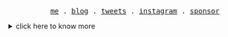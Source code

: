 <p align="center">
  <samp>
    <a href="https://jakeer.vercel.app">me</a> .
    <a href="https://jakeer.vercel.app/blog">blog</a> .    
    <a href="https://twitter.com/jakeerchilakala">tweets</a> .
    <a href="https://instagram.com/jakeerc">instagram</a> .
    <a href="https://github.com/sponsors/jakeerc">sponsor</a>
  </samp>
</p>



<details>
  <summary>
    click here to know more 
  </summary>
  <div>



## Skills

<details>
  <summary>
    Languages
  </summary>
  
  <p>   
 
  ![JavaScript](https://img.shields.io/badge/JavaScript-F7DF1E?style=for-the-badge&logo=JavaScript&logoColor=white)
  ![Node.js](https://img.shields.io/badge/Node.js-43853D?style=for-the-badge&logo=node.js&logoColor=white)
  ![TypeScript](https://img.shields.io/badge/TypeScript-007ACC?style=for-the-badge&logo=typescript&logoColor=white)
  
  ![HTML5](https://img.shields.io/badge/HTML5-E34F26?style=for-the-badge&logo=html5&logoColor=white)
  ![CSS3](https://img.shields.io/badge/CSS3-1572B6?style=for-the-badge&logo=css3&logoColor=white)
   </p>

</details>
<details>
  <summary>
    Libraris/Frameworks
  </summary>

  <p>   
    
  ![ReactJS](https://img.shields.io/badge/React-20232A?style=for-the-badge&logo=react&logoColor=61DAFB)
  ![NextJs](https://img.shields.io/badge/Next.js-000?logo=nextdotjs&logoColor=fff&style=for-the-badge)
  ![ReactNative](https://img.shields.io/badge/React_Native-20232A?style=for-the-badge&logo=react&logoColor=61DAFB)
  ![TailwindCSS](https://img.shields.io/badge/Tailwind_CSS-38B2AC?style=for-the-badge&logo=tailwind-css&logoColor=white)
  ![StyledComponents](https://img.shields.io/badge/styled--components-DB7093?style=for-the-badge&logo=styled-components&logoColor=white)
  ![MUI](https://img.shields.io/badge/Material--UI-0081CB?style=for-the-badge&logo=material-ui&logoColor=white)
  ![React-Router](https://img.shields.io/badge/React_Router-CA4245?style=for-the-badge&logo=react-router&logoColor=white)

  </p>
</details>
<details>
  <summary>
    DB
  </summary>
  <p>
  
  ![MongoDB](https://img.shields.io/badge/MongoDB-4EA94B?style=for-the-badge&logo=mongodb&logoColor=white)

  </p>
</details>


<details>
  <summary>
   Tools used
  </summary>
<p>
  
![VS-Code](https://img.shields.io/badge/Visual_Studio_Code-0078D4?style=for-the-badge&logo=visual%20studio%20code&logoColor=white)

![Figma](https://img.shields.io/badge/Figma-F24E1E?style=for-the-badge&logo=figma&logoColor=white)
</p>
</details>
<details>
  <summary>
    Cloud services
  </summary>
  <p>
    
  ![Vercel](https://img.shields.io/badge/Vercel-000000?style=for-the-badge&logo=vercel&logoColor=white)
  ![Azure](https://img.shields.io/badge/microsoft%20azure-0089D6?style=for-the-badge&logo=microsoft-azure&logoColor=white)
  ![GCP](https://img.shields.io/badge/Google_Cloud-4285F4?style=for-the-badge&logo=google-cloud&logoColor=white)
  </p>
</details>
<details>
  <summary>
  OS used
  </summary>
  <p>
    
  ![Ubuntu](https://img.shields.io/badge/mac%20os-000000?style=for-the-badge&logo=apple&logoColor=white)
  ![MacOS](https://img.shields.io/badge/Ubuntu-E95420?style=for-the-badge&logo=ubuntu&logoColor=white)
  ![WindowsOS](https://img.shields.io/badge/Windows-0078D6?style=for-the-badge&logo=windows&logoColor=white)
  </p>
</details>

### Currently using

![Macbook](https://img.shields.io/badge/Apple-MacBook_Air_M1-999999?style=for-the-badge&logo=apple&logoColor=white)
![VS-Code](https://img.shields.io/badge/Visual_Studio_Code-0078D4?style=for-the-badge&logo=visual%20studio%20code&logoColor=white)
![NextJs](https://img.shields.io/badge/Next.js-000?logo=nextdotjs&logoColor=fff&style=for-the-badge)
![TypeScript](https://img.shields.io/badge/TypeScript-007ACC?style=for-the-badge&logo=typescript&logoColor=white)


## Statistics



<div align='center'>
<!--
[![wakatime](https://wakatime.com/badge/user/018dda6f-93b7-4b89-8b72-677522877b38.svg?style=for-the-badge)](https://wakatime.com/@018dda6f-93b7-4b89-8b72-677522877b38?style=for-the-badge)  -->

<img  src="https://github-readme-stats.vercel.app/api?username=jakeerc&theme=react&show_icons=true&count_private=true&hide=contribs"  height="160px"  />   <img  src="https://github-readme-stats.vercel.app/api/top-langs/?username=jakeerc&layout=compact&theme=react&langs_count=6"   height="160px" />
<!-- <img src="https://github-readme-streak-stats.herokuapp.com/?user=jakeerc&theme=react"  height="150px" /> <img  src="https://github-readme-stats.vercel.app/api/wakatime?username=jakeer&layout=compact&theme=react&langs_count=6&v=2"  height="150px" /> -->
</div>

<!---
![stats](https://github-readme-stats.vercel.app/api?username=jakeerc&theme=blue-green) 

![streak](https://github-readme-streak-stats.herokuapp.com/?user=jakeerc&theme=material)

![languages](https://github-readme-stats.vercel.app/api/top-langs/?username=jakeerc&theme=cobalt)

  <img src="https://github-readme-stats.vercel.app/api/top-langs/?username=jakeerc&theme=cobalt" width='48%' /> 
   <img src="https://wakatime.com/share/@Jakeer/8e3f235c-e4e5-4f42-bddf-6dde345ddb5c.svg" width='48%' /> 
--->


## You can find me on
[![LinkedIn](https://img.shields.io/badge/LinkedIn-0077B5?style=for-the-badge&logo=linkedin&logoColor=white)](https://www.linkedin.com/in/chilakalajakeer/)
[![twitter](https://img.shields.io/badge/Twitter-1DA1F2?style=for-the-badge&logo=twitter&logoColor=white)](https://twitter.com/jakeerchilakala)
<!---![DevTO](https://img.shields.io/badge/dev.to-0A0A0A?style=for-the-badge&logo=devdotto&logoColor=white)
![RSS](https://img.shields.io/badge/RSS-FFA500?style=for-the-badge&logo=rss&logoColor=white) -->

 ![Profile views](https://komarev.com/ghpvc/?username=jakeerc&style=for-the-badge&color=336600)
<!--- Footer (waves) --->
  <img src="https://capsule-render.vercel.app/api?type=waving&color=gradient&height=80&section=footer" width='100%'/>
</div>

</details>


<!---
JakeerC/JakeerC is a ✨ special ✨ repository because its `README.md` (this file) appears on your GitHub profile.
You can click the Preview link to take a look at your changes.
--->
